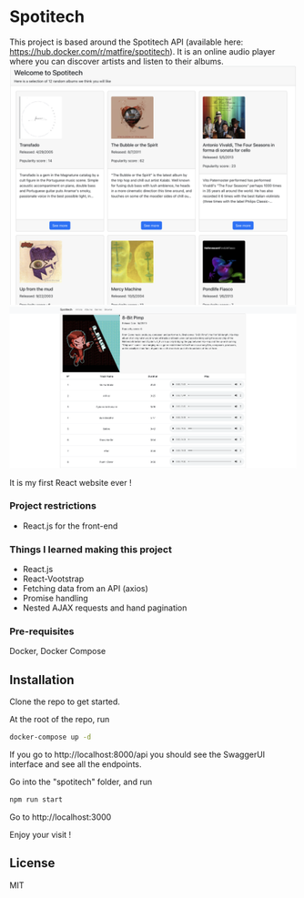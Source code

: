 # Spotitech

This project is based around the Spotitech API (available here: https://hub.docker.com/r/matfire/spotitech). It is an online audio player where you can discover artists and listen to their albums.
<img src="./img/home.png" alt="home screenshot" >
<img src="./img/album.png" alt="home screenshot" >

It is my first React website ever !

### Project restrictions
- React.js for the front-end

### Things I learned making this project
- React.js
- React-Vootstrap
- Fetching data from an API (axios)
- Promise handling
- Nested AJAX requests and hand pagination

### Pre-requisites
Docker, Docker Compose

## Installation
Clone the repo to get started.

At the root of the repo, run
```sh
docker-compose up -d
```
If you go to http://localhost:8000/api you should see the SwaggerUI interface and see all the endpoints.

Go into the "spotitech" folder, and run
```sh
npm run start
```

Go to http://localhost:3000

Enjoy your visit !

## License
MIT
